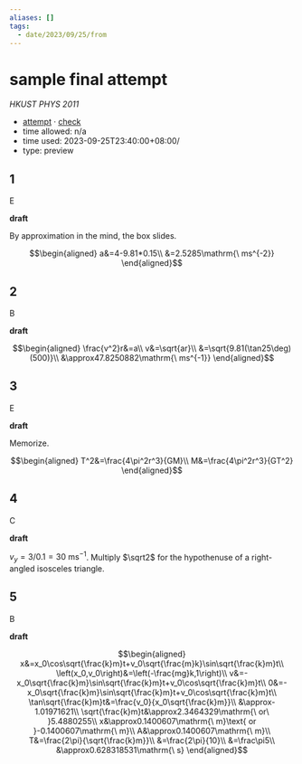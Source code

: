 ```yaml
---
aliases: []
tags:
  - date/2023/09/25/from
---
```


# sample final attempt

_HKUST PHYS 2011_

- [attempt](attempt.md) · [check](check.md)
- time allowed: n/a
- time used: 2023-09-25T23:40:00+08:00/
- type: preview

## 1

E

__draft__

By approximation in the mind, the box slides.

$$\begin{aligned}
a&=4-9.81*0.15\\
&=2.5285\mathrm{\ ms^{-2}}
\end{aligned}$$

## 2

B

__draft__

$$\begin{aligned}
\frac{v^2}r&=a\\
v&=\sqrt{ar}\\
&=\sqrt{9.81(\tan25\deg)(500)}\\
&\approx47.8250882\mathrm{\ ms^{-1}}
\end{aligned}$$

## 3

E

__draft__

Memorize.

$$\begin{aligned}
T^2&=\frac{4\pi^2r^3}{GM}\\
M&=\frac{4\pi^2r^3}{GT^2}
\end{aligned}$$

## 4

C

__draft__

$v_y=3/0.1=30\mathrm{\ ms^{-1}}$. Multiply $\sqrt2$ for the hypothenuse of a right-angled isosceles triangle.

## 5

B

__draft__

$$\begin{aligned}
x&=x_0\cos\sqrt{\frac{k}m}t+v_0\sqrt{\frac{m}k}\sin\sqrt{\frac{k}m}t\\
\left(x_0,v_0\right)&=\left(-\frac{mg}k,1\right)\\
v&=-x_0\sqrt{\frac{k}m}\sin\sqrt{\frac{k}m}t+v_0\cos\sqrt{\frac{k}m}t\\
0&=-x_0\sqrt{\frac{k}m}\sin\sqrt{\frac{k}m}t+v_0\cos\sqrt{\frac{k}m}t\\
\tan\sqrt{\frac{k}m}t&=\frac{v_0}{x_0\sqrt{\frac{k}m}}\\
&\approx-1.01971621\\
\sqrt{\frac{k}m}t&\approx2.3464329\mathrm{\ or\ }5.4880255\\
x&\approx0.1400607\mathrm{\ m}\text{ or }-0.1400607\mathrm{\ m}\\
A&\approx0.1400607\mathrm{\ m}\\
T&=\frac{2\pi}{\sqrt{\frac{k}m}}\\
&=\frac{2\pi}{10}\\
&=\frac\pi5\\
&\approx0.628318531\mathrm{\ s}
\end{aligned}$$
